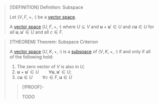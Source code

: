 >[!DEFINITION] Definition: Subspace
>
>Let $(V,F,+,\cdot)$ be a [vector space](Vector%20Space.md).
>
>A [vector space](Vector%20Space.md) $(U,F,+,\cdot)$ where $U\subseteq V$ and $\mathbf{u}+\mathbf{u}' \in U$ and $c\mathbf{u}\in U$ for all $\mathbf{u},\mathbf{u}' \in U$ and all $c\in F$.
>

>[!THEOREM] Theorem: Subspace Criterion
>
>A [vector space](Vector%20Space.md) $(U,K,+,\cdot)$ is a [subspace](Subspace.md) of $(V,K,+,\cdot)$ if and only if all of the following hold:
>
>1. The zero vector of $V$ is also in $U$;
>2. $\mathbf{u}+\mathbf{u}' \in U \qquad \forall \mathbf{u}, \mathbf{u}' \in U$;
>3. $c\mathbf{u} \in U \qquad \forall c\in F, \mathbf{u} \in U$
>
>>[!PROOF]-
>>
>>TODO
>>
>